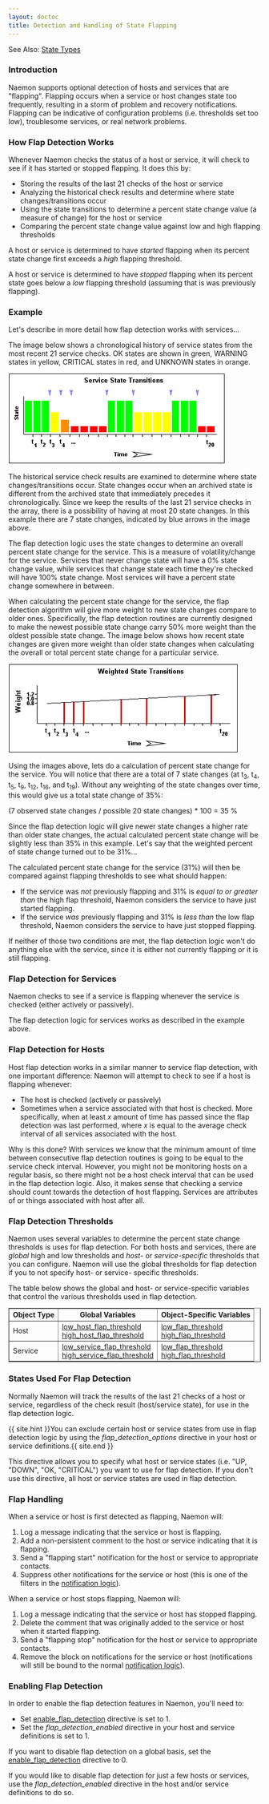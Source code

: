```yaml
---
layout: doctoc
title: Detection and Handling of State Flapping
---
```

<span class="glyphicon glyphicon-arrow-right"></span> See Also: <a href="statetypes.html">State Types</a>

### Introduction

Naemon supports optional detection of hosts and services that are "flapping".  Flapping occurs when a service or host changes state too frequently, resulting in a storm of problem and recovery notifications.  Flapping can be indicative of configuration problems (i.e. thresholds set too low), troublesome services, or real network problems.

### How Flap Detection Works

Whenever Naemon checks the status of a host or service, it will check to see if it has started or stopped flapping.  It does this by:

<ul>
<li>Storing the results of the last 21 checks of the host or service</li>
<li>Analyzing the historical check results and determine where state changes/transitions occur</li>
<li>Using the state transitions to determine a percent state change value (a measure of change) for the host or service</li>
<li>Comparing the percent state change value against low and high flapping thresholds</li>
</ul>

A host or service is determined to have <i>started</i> flapping when its percent state change first exceeds a <i>high</i> flapping threshold.

A host or service is determined to have <i>stopped</i> flapping when its percent state goes below a <i>low</i> flapping threshold (assuming that is was previously flapping).

### Example

Let's describe in more detail how flap detection works with services...

The image below shows a chronological history of service states from the most recent 21 service checks.  OK states are shown in green, WARNING states in yellow, CRITICAL states in red, and UNKNOWN states in orange.

<a href="images/statetransitions.png"><img src="images/statetransitions.png" border=0 alt="Service State Transitions"></a>

The historical service check results are examined to determine where state changes/transitions occur.  State changes occur when an archived state is different from the archived state that immediately precedes it chronologically.  Since we keep the results of the last 21 service checks in the array, there is a possibility of having at most 20 state changes.  In this example there are 7 state changes, indicated by blue arrows in the image above.

The flap detection logic uses the state changes to determine an overall percent state change for the service.  This is a measure of volatility/change for the service.  Services that never change state will have a 0% state change value, while services that change state each time they're checked will have 100% state change.  Most services will have a percent state change somewhere in between.

When calculating the percent state change for the service, the flap detection algorithm will give more weight to new state changes compare to older ones.  Specifically, the flap detection routines are currently designed to make the newest possible state change carry 50% more weight than the oldest possible state change.  The image below shows how recent state changes are given more weight than older state changes when calculating the overall or total percent state change for a particular service.

<a href="images/statetransitions2.png"><img src="images/statetransitions2.png" border=0 alt="Weighted Service State Transitions"></a>

Using the images above, lets do a calculation of percent state change for the service.  You will notice that there are a total of 7 state changes (at t<sub>3</sub>, t<sub>4</sub>, t<sub>5</sub>, t<sub>9</sub>, t<sub>12</sub>, t<sub>16</sub>, and t<sub>19</sub>).  Without any weighting of the state changes over time, this would give us a total state change of 35%:

(7 observed state changes / possible 20 state changes) * 100 = 35 %

Since the flap detection logic will give newer state changes a higher rate than older state changes, the actual calculated percent state change will be slightly less than 35% in this example.  Let's say that the weighted percent of state change turned out to be 31%...

The calculated percent state change for the service (31%) will then be compared against flapping thresholds to see what should happen:

<ul>
<li>If the service was <i>not</i> previously flapping and 31% is <i>equal to or greater than</i> the high flap threshold, Naemon considers the service to have just started flapping.</li>
<li>If the service <i>was</i> previously flapping and 31% is <i>less than</i> the low flap threshold, Naemon considers the service to have just stopped flapping.</li>
</ul>

If neither of those two conditions are met, the flap detection logic won't do anything else with the service, since it is either not currently flapping or it is still flapping.

### Flap Detection for Services

Naemon checks to see if a service is flapping whenever the service is checked (either actively or passively).

The flap detection logic for services works as described in the example above.

### Flap Detection for Hosts

Host flap detection works in a similar manner to service flap detection, with one important difference: Naemon will attempt to check to see if a host is flapping whenever:

<ul>
<li>The host is checked (actively or passively)</li>
<li>Sometimes when a service associated with that host is checked.  More specifically, when at least <i>x</i> amount of time has passed since the flap detection was last performed, where <i>x</i> is equal to the average check interval of all services associated with the host.</li>
</ul>

Why is this done?  With services we know that the minimum amount of time between consecutive flap detection routines is going to be equal to the service check interval.  However, you might not be monitoring hosts on a regular basis, so there might not be a host check interval that can be used in the flap detection logic.  Also, it makes sense that checking a service should count towards the detection of host flapping.  Services are attributes of or things associated with host after all.

### Flap Detection Thresholds

Naemon uses several variables to determine the percent state change thresholds is uses for flap detection.  For both hosts and services, there are <i>global</i> high and low thresholds and <i>host-</i> or <i>service-specific</i> thresholds that you can configure.  Naemon will use the global thresholds for flap detection if you to not specify host- or service- specific thresholds.

The table below shows the global and host- or service-specific variables that control the various thresholds used in flap detection.

<table border="1">
<tr><th>Object Type</th><th>Global Variables</th><th>Object-Specific Variables</th></tr>
<tr>
<td>Host</td>
<td>
<a href="configmain.html#low_host_flap_threshold">low_host_flap_threshold</a><br>
<a href="configmain.html#high_host_flap_threshold">high_host_flap_threshold</a>
</td>
<td>
<a href="objectdefinitions.html#host">low_flap_threshold</a><br>
<a href="objectdefinitions.html#host">high_flap_threshold</a><br>
</td>
</tr>
<tr>
<td>Service</td>
<td>
<a href="configmain.html#low_service_flap_threshold">low_service_flap_threshold</a><br>
<a href="configmain.html#high_service_flap_threshold">high_service_flap_threshold</a>
</td>
<td>
<a href="objectdefinitions.html#service">low_flap_threshold</a><br>
<a href="objectdefinitions.html#service">high_flap_threshold</a><br>
</td>
</tr>
</table>

### States Used For Flap Detection

Normally Naemon will track the results of the last 21 checks of a host or service, regardless of the check result (host/service state), for use in the flap detection logic.

{{ site.hint }}You can exclude certain host or service states from use in flap detection logic by using the <i>flap_detection_options</i> directive in your host or service definitions.{{ site.end }}

This directive allows you to specify what host or service states (i.e. "UP, "DOWN", "OK, "CRITICAL") you want to use for flap detection.  If you don't use this directive, all host or service states are used in flap detection.

### Flap Handling

When a service or host is first detected as flapping, Naemon will:

<ol>
<li>Log a message indicating that the service or host is flapping.</li>
<li>Add a non-persistent comment to the host or service indicating that it is flapping.</li>
<li>Send a "flapping start" notification for the host or service to appropriate contacts.</li>
<li>Suppress other notifications for the service or host (this is one of the filters in the <a href="notifications.html">notification logic</a>).</li>
</ol>

When a service or host stops flapping, Naemon will:

<ol>
<li>Log a message indicating that the service or host has stopped flapping.</li>
<li>Delete the comment that was originally added to the service or host when it started flapping.</li>
<li>Send a "flapping stop" notification for the host or service to appropriate contacts.</li>
<li>Remove the block on notifications for the service or host (notifications will still be bound to the normal <a href="notifications.html">notification logic</a>).</li>
</ol>

### Enabling Flap Detection

In order to enable the flap detection features in Naemon, you'll need to:

<ul>
<li>Set <a href="configmain.html#enable_flap_detection">enable_flap_detection</a> directive is set to 1.</li>
<li>Set the <i>flap_detection_enabled</i> directive in your host and service definitions is set to 1.</li>
</ul>

If you want to disable flap detection on a global basis, set the <a href="configmain.html#enable_flap_detection">enable_flap_detection</a> directive to 0.

If you would like to disable flap detection for just a few hosts or services, use the <i>flap_detection_enabled</i> directive in the host and/or service definitions to do so.
